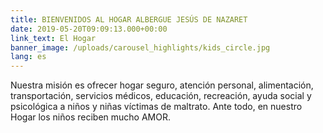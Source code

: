 ```yaml
---
title: BIENVENIDOS AL HOGAR ALBERGUE JESÚS DE NAZARET
date: 2019-05-20T09:09:13.000+00:00
link_text: El Hogar
banner_image: /uploads/carousel_highlights/kids_circle.jpg
lang: es
---
```

Nuestra misión es ofrecer hogar seguro, atención personal, alimentación, transportación, servicios médicos, educación, recreación, ayuda social y psicológica a niños y niñas víctimas de maltrato. Ante todo, en nuestro Hogar los niños reciben mucho AMOR.
